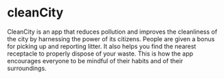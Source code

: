 # cleanCity

CleanCity is an app that reduces pollution and improves the cleanliness of the city by harnessing the power of its citizens.
People are given a bonus for picking up and reporting litter.
It also helps you find the nearest receptacle to properly dispose of your waste. 
This is how the app encourages everyone to be mindful of their habits and of their surroundings.

